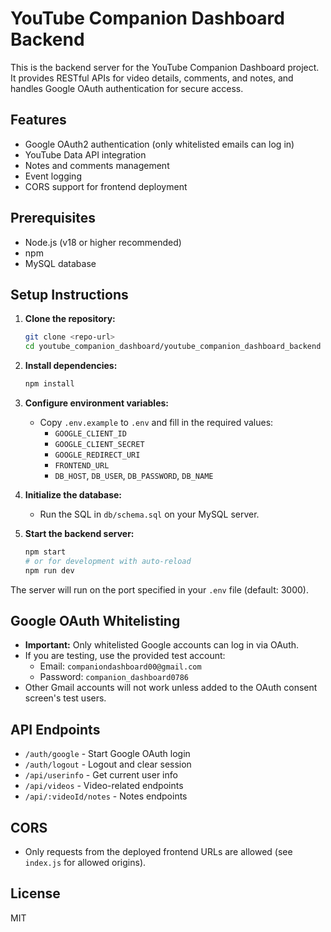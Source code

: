 # YouTube Companion Dashboard Backend

This is the backend server for the YouTube Companion Dashboard project. It provides RESTful APIs for video details, comments, and notes, and handles Google OAuth authentication for secure access.

## Features
- Google OAuth2 authentication (only whitelisted emails can log in)
- YouTube Data API integration
- Notes and comments management
- Event logging
- CORS support for frontend deployment

## Prerequisites
- Node.js (v18 or higher recommended)
- npm
- MySQL database

## Setup Instructions

1. **Clone the repository:**
   ```bash
   git clone <repo-url>
   cd youtube_companion_dashboard/youtube_companion_dashboard_backend
   ```

2. **Install dependencies:**
   ```bash
   npm install
   ```

3. **Configure environment variables:**
   - Copy `.env.example` to `.env` and fill in the required values:
     - `GOOGLE_CLIENT_ID`
     - `GOOGLE_CLIENT_SECRET`
     - `GOOGLE_REDIRECT_URI`
     - `FRONTEND_URL`
     - `DB_HOST`, `DB_USER`, `DB_PASSWORD`, `DB_NAME`

4. **Initialize the database:**
   - Run the SQL in `db/schema.sql` on your MySQL server.

5. **Start the backend server:**
   ```bash
   npm start
   # or for development with auto-reload
   npm run dev
   ```

The server will run on the port specified in your `.env` file (default: 3000).

## Google OAuth Whitelisting
- **Important:** Only whitelisted Google accounts can log in via OAuth.
- If you are testing, use the provided test account:
  - Email: `companiondashboard00@gmail.com`
  - Password: `companion_dashboard0786`
- Other Gmail accounts will not work unless added to the OAuth consent screen's test users.

## API Endpoints
- `/auth/google` - Start Google OAuth login
- `/auth/logout` - Logout and clear session
- `/api/userinfo` - Get current user info
- `/api/videos` - Video-related endpoints
- `/api/:videoId/notes` - Notes endpoints

## CORS
- Only requests from the deployed frontend URLs are allowed (see `index.js` for allowed origins).

## License
MIT 